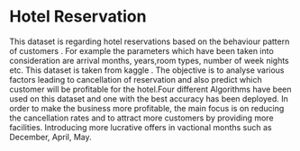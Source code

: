 # Hotel Reservation
This dataset is regarding hotel reservations based on the behaviour pattern of customers . For example the parameters which have been taken into consideration are arrival months, years,room types, number of week nights etc. This dataset is taken from kaggle .
       The objective is to analyse various factors leading to cancellation of reservation and also predict which customer will be profitable for the hotel.Four different Algorithms have been used on this dataset and one with the best accuracy has been deployed.
      In order to make the business more profitable, the main focus is on reducing the cancellation rates and to attract more customers by providing more facilities. Introducing more lucrative offers in vactional months such as December, April, May.
